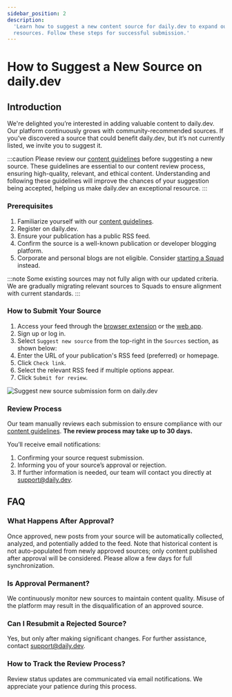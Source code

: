 ```yaml
---
sidebar_position: 2
description:
  'Learn how to suggest a new content source for daily.dev to expand our community-driven developer
  resources. Follow these steps for successful submission.'
---
```


# How to Suggest a New Source on daily.dev

## Introduction

We're delighted you’re interested in adding valuable content to daily.dev. Our platform continuously
grows with community-recommended sources. If you’ve discovered a source that could benefit
daily.dev, but it’s not currently listed, we invite you to suggest it.

:::caution Please review our [content guidelines](/for-content-creators/content-guidelines.md)
before suggesting a new source. These guidelines are essential to our content review process,
ensuring high-quality, relevant, and ethical content. Understanding and following these guidelines
will improve the chances of your suggestion being accepted, helping us make daily.dev an exceptional
resource. :::

### Prerequisites

1. Familiarize yourself with our [content guidelines](/for-content-creators/content-guidelines.md).
2. Register on daily.dev.
3. Ensure your publication has a public RSS feed.
4. Confirm the source is a well-known publication or developer blogging platform.
5. Corporate and personal blogs are not eligible. Consider
   [starting a Squad](../squads/creating-your-squad.md) instead.

:::note Some existing sources may not fully align with our updated criteria. We are gradually
migrating relevant sources to Squads to ensure alignment with current standards. :::

### How to Submit Your Source

1. Access your feed through the
   [browser extension](../getting-started/browser-extension-installation.md) or the
   [web app](https://app.daily.dev).
2. Sign up or log in.
3. Select `Suggest new source` from the top-right in the `Sources` section, as shown below:
4. Enter the URL of your publication's RSS feed (preferred) or homepage.
5. Click `Check link`.
6. Select the relevant RSS feed if multiple options appear.
7. Click `Submit for review`.

![Suggest new source submission form on daily.dev](https://github.com/user-attachments/assets/3e55cc94-c65b-4425-9ad2-1c19f5efd5d2)

### Review Process

Our team manually reviews each submission to ensure compliance with our
[content guidelines](/for-content-creators/content-guidelines.md). **The review process may take up
to 30 days.**

You’ll receive email notifications:

1. Confirming your source request submission.
2. Informing you of your source’s approval or rejection.
3. If further information is needed, our team will contact you directly at support@daily.dev.

## FAQ

### What Happens After Approval?

Once approved, new posts from your source will be automatically collected, analyzed, and potentially
added to the feed. Note that historical content is not auto-populated from newly approved sources;
only content published after approval will be considered. Please allow a few days for full
synchronization.

### Is Approval Permanent?

We continuously monitor new sources to maintain content quality. Misuse of the platform may result
in the disqualification of an approved source.

### Can I Resubmit a Rejected Source?

Yes, but only after making significant changes. For further assistance, contact support@daily.dev.

### How to Track the Review Process?

Review status updates are communicated via email notifications. We appreciate your patience during
this process.
